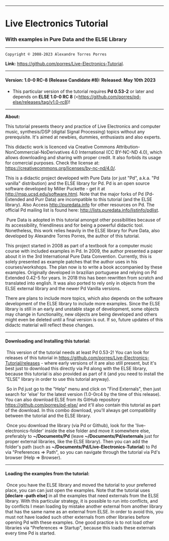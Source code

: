 --------------------------------------------------------------------------

# Live Electronics Tutorial

### With examples in Pure Data and the ELSE Library

--------------------------------------------------------------------------

	Copyright © 2008-2023 Alexandre Torres Porres

**Link:** <https://github.com/porres/Live-Electronics-Tutorial>.

--------------------------------------------------------------------------

#### Version: 1.0-0 RC-8 (Release Candidate #8): Released: May 10th 2023

 - This particular version of the tutorial requires **Pd 0.53-2** or later and depends on **ELSE 1.0-0 RC 8** (<https://github.com/porres/pd-else/releases/tag/v1.0-rc8)! 

--------------------------------------------------------------------------

**About:**

This tutorial presents theory and practice of Live Electronics and computer music, synthesis/DSP (digital Signal Processing) topics without any prerequisite. It's aimed at newbies, dummies, enthusiasts and also experts. 

This didactic work is licenced via Creative Commons Attribution-NonCommercial-NoDerivatives 4.0 International (CC BY-NC-ND 4.0), which allows downloading and sharing with proper credit. It also forbids its usage for comercial purposes. Check the license at: <https://creativecommons.org/licenses/by-nc-nd/4.0/>.

   This is a didactic project developed with Pure Data (or just "Pd", a.k.a. "Pd vanilla" distribution) and the ELSE library for Pd. Pd is an open source software developed by Miller Puckette - get it at <http://msp.ucsd.edu/software.html>. Note that the major forks of Pd (Pd-Extended and Purr Data) are incompatible to this tutorial (and the ELSE library). Also Access <http://puredata.info> for other resources on Pd. The official Pd mailing list is found here: <http://lists.puredata.info/listinfo/pdlist>. 

​	Pure Data is adopted in this tutorial amongst other possibilities because of its accessibility, friendliness and for being a powerful didactic tool. Nonetheless, this work relies heavily in the ELSE library for Pure Data, also developed by Alexandre Torres Porres, the author of this tutorial. 

   This project started in 2008 as part of a textbook for a computer music course with included examples in Pd. In 2009, the author presented a paper about it in the 3rd International Pure Data Convention. Currently, this is solely presented as example patches that the author uses in his courses/workshops. The plan now is to write a book accompanied by these examples. Originally developed in brazilian portuguese and relying on Pd Extended 0.42-5 for years. In 2018 this has been rewritten from scratch and translated into english. It was also ported to rely only in objects from the ELSE external library and the newer Pd Vanilla versions.

   There are plans to include more topics, which also depends on the software development of the ELSE library to include more examples. Since the ELSE library is still in an early and unstable stage of development, some objects may change in functionality, new objects are being developed and others might even be deleted until a final version is out. If so, future updates of this didactc material will reflect these changes.  

--------------------------------------------------------------------------

#### Downloading and Installing this tutorial:

​	This version of the tutorial needs at least Pd 0.53-2! You can look for releases of this tutorial in https://github.com/porres/Live-Electronics-Tutorial/releases - where early versions of it are also still present, but it's best just to download this directly via Pd along with the ELSE library, because this tutorial is also provided as part of it (and you need to install the "ELSE" library in order to use this tutorial anyway).

​	So in Pd just go to the "Help" menu and click on "Find Externals", then just search for 'else' for the latest version (1.0-0rc4 by the time of this release). You can also download ELSE from its GitHub repository  <https://github.com/porres/pd-else/> and it'll also contain this tutorial as part of the download. In this combo download, you'll always get compatibility between the tutorial and the ELSE library.

​	Once you download the library (via Pd or Github), look for the  'live-electronics-folder' inside the else folder and move it somewhere else, preferably to **~/Documents/Pd** (leave **~/Documents/Pd/externals** just for proper external libraries, like the ELSE library). Then you can add the folder's path (such as **~/Documents/Pd/Live-Electronics-Tutorial**) to Pd via "Preferences => Path", so you can navigate through the tutorial via Pd's browser (Help => Browser). 

--------------------------------------------------------------------------

#### Loading the examples from the tutorial:

​	Once you have the ELSE library and moved the tutorial to your preferred place, you can can just open the examples. Note that the tutorial uses **[declare -path else]** in all the examples that need externals from the ELSE library. With this particular strategy, it is possible to run into conflicts, and by conflicts I mean loading by mistake another external from another library that has the same name as an external from ELSE. In order to avoid this, you must not have loaded such other externals from other libraries before opening Pd with these examples. One good practice is to not load other libraries via "Preferences => Startup", because this loads these externals every time Pd is started.
